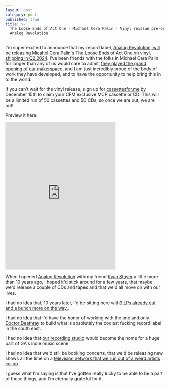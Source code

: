 ```yaml
---
layout: post
category: post
published: true
title: >-
  The Loose Ends of Act One - Michael Cera Palin - Vinyl reissue pre-orders from
  Analog Revolution
---
```

I'm super excited to announce that my record label, [Analog Revolution, will be releasing Micahel Cera Palin's The Loose Ends of Act One on vinyl, shipping in Q2 2024](https://analogrevolution.com/product/michael-cera-palin-the-loose-ends-of-act-1-vinyl-pre-order/). I've been friends with the folks in Michael Cera Palin for longer than any of us would care to admit, [they played the grand opening of our makerspace](https://vod.newellijay.tv/w/83qutWi78nN3Zx1XUaUnHp), and I am just incredibly proud of the body of work they have developed, and to have the opportunity to help bring this in to the world. 

If you can’t wait for the vinyl release, sign up for [cassettesfor.me](https://cassettesfor.me/the-loose-ends-of-act-1-from-michael-cera-palin-for-december-cassettes-for-me-release/) by December 15th to claim your CFM exclusive MCP cassette or CD! This will be a limited run of 50 cassettes and 50 CDs, so once we are out, we are out!

Preview it here: 

<iframe style="border: 0; width: 350px; height: 470px;" src="https://bandcamp.com/EmbeddedPlayer/album=1428156719/size=large/bgcol=ffffff/linkcol=0687f5/tracklist=false/transparent=true/" seamless><a href="https://michaelcerapalin.bandcamp.com/album/the-loose-ends-of-act-1-2015-2020-remastered">&quot;The Loose Ends of Act 1&quot; (2015-2020 Remastered) by Michael Cera Palin</a></iframe>

When I opened [Analog Revolution](https://analogrevolution.com) with my friend [Ryan Stoyer](https://www.bonsabitea.com/) a little more than 10 years ago, I hoped it'd stick around for a few years, that maybe we'd release a couple of CDs and tapes and that we'd all move on with our lives. 

I had no idea that, 10 years later, I'd be sitting here with[3 LPs already out and a bunch more on the way.](https://analogrevolution.com/shop).

I had no idea that I'd have the honor of working with the one and only [Doctor Deathray](https://doctordeathray.bandcamp.com) to build what is absolutely the coolest fucking record label in the south east.

I had no idea that [our recording studio](https://ellijaymakerspace.org) would become the home for a huge part of GA's indie music scene. 

I had no idea that we'd still be booking concerts, that we'd be releasing new shows all the time on a [television network that we run out of a weird artists co-op](https://newellijay.tv) 

I guess what I'm saying is that I've gotten really lucky to be able to be a part of these things, and I'm eternally grateful for it.
